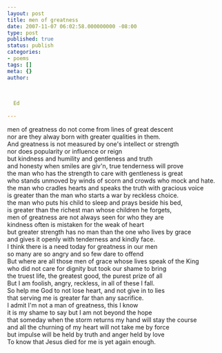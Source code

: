 ```yaml
---
layout: post
title: men of greatness
date: 2007-11-07 06:02:58.000000000 -08:00
type: post
published: true
status: publish
categories:
- poems
tags: []
meta: {}
author:
  
  
  
  Ed
  
---
```

<p>men of greatness do not come from lines of great descent<br />
nor are they alway born with greater qualities in them.<br />
And greatness is not measured by one's intellect or strength<br />
nor does popularity or influence or reign<br />
but kindness and humility and gentleness and truth<br />
and honesty when smiles are giv'n, true tenderness will prove<br />
the man who has the strength to care with gentleness is great<br />
who stands unmoved by winds of scorn and crowds who mock and hate.<br />
the man who cradles hearts and speaks the truth with gracious voice<br />
is greater than the man who starts a war by reckless choice.<br />
the man who puts his child to sleep and prays beside his bed,<br />
is greater than the richest man whose children he forgets,<br />
men of greatness are not always seen for who they are<br />
kindness often is mistaken for the weak of heart<br />
but greater strength has no man than the one who lives by grace<br />
and gives it openly with tenderness and kindly face.<br />
I think there is a need today for greatness in our men<br />
so many are so angry and so few dare to offend<br />
But where are all those men of grace whose lives speak of the King<br />
who did not care for dignity but took our shame to bring<br />
the truest life, the greatest good, the purest prize of all<br />
But I am foolish, angry, reckless, in all of these I fall.<br />
So help me God to not lose heart, and not give in to lies<br />
that serving me is greater far than any sacrifice.<br />
I admit I'm not a man of greatness, this I know<br />
it is my shame to say but I am not beyond the hope<br />
that someday when the storm returns my hand will stay the course<br />
and all the churning of my heart will not take me by force<br />
but impulse will be held by truth and anger held by love<br />
To know that Jesus died for me is yet again enough.</p>
